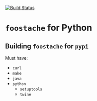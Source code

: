 [![Build Status](https://travis-ci.com/ldgabbay/foostache-python.svg?branch=develop)](https://travis-ci.com/ldgabbay/foostache-python)

# `foostache` for Python


## Building `foostache` for `pypi`

Must have:
* `curl`
* `make`
* `java`
* `python`
	* `setuptools`
	* `twine`
